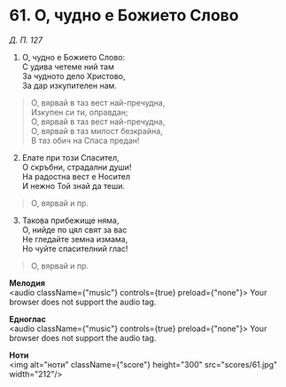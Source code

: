 # 61. О, чудно е Божието Слово  

*Д. П. 127*  

1. О, чудно е Божието Слово:  
С удива четеме ний там  
За чудното дело Христово,  
За дар изкупителен нам.  

> О, вярвай в таз вест най-пречудна,  
> Изкупен си ти, оправдан;  
> О, вярвай в таз вест най-пречудна,  
> О, вярвай в таз милост безкрайна,  
> В таз обич на Спаса предан!  

2. Елате при този Спасител,  
О скръбни, страдални души!  
На радостна вест е Носител  
И нежно Той знай да теши.  

> О, вярвай и пр.  

3. Такова прибежище няма,  
О, нийде по цял свят за вас  
Не гледайте земна измама,  
Но чуйте спасителний глас!  

> О, вярвай и пр.  

__Мелодия__  
<audio className={"music"} controls={true} preload={"none"}><source src="mp3/61.mp3" type="audio/mpeg"/>
Your browser does not support the audio tag.
</audio>  

__Едноглас__  
<audio className={"music"} controls={true} preload={"none"}><source src="transp/61.mp3" type="audio/mpeg"/>
Your browser does not support the audio tag.
</audio>  

__Ноти__  
<img alt="ноти" className={"score"} height="300" src="scores/61.jpg" width="212"/>

